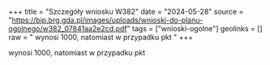 +++
title = "Szczegóły wniosku W382"
date = "2024-05-28"
source = "https://bip.brg.gda.pl/images/uploads/wnioski-do-planu-ogolnego/w382_07841aa2e2cd.pdf"
tags = ["wnioski-ogolne"]
geolinks = []
raw = " wynosi 1000, natomiast w przypadku pkt "
+++

 wynosi 1000, natomiast w przypadku pkt 


